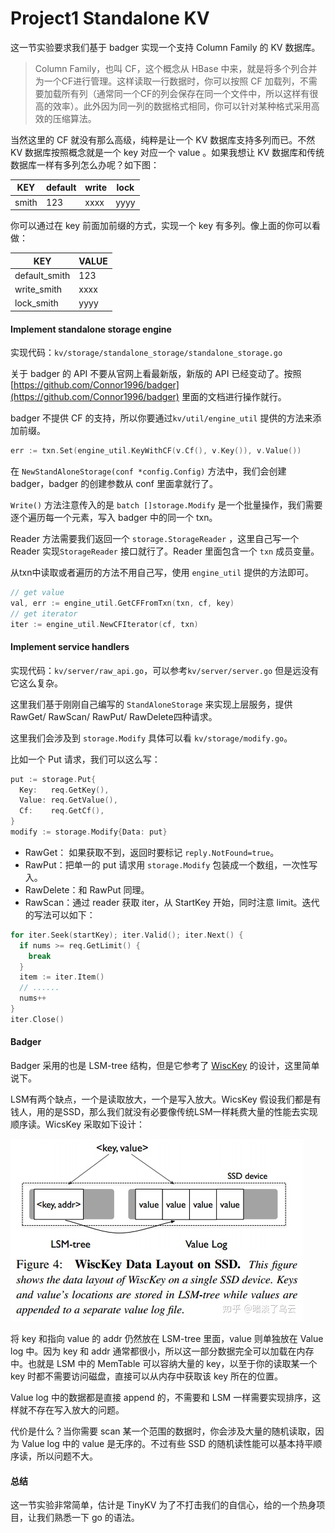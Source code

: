 # Project1 Standalone KV

这一节实验要求我们基于 badger 实现一个支持 Column Family 的 KV 数据库。

> Column Family，也叫 CF，这个概念从 HBase 中来，就是将多个列合并为一个CF进行管理。这样读取一行数据时，你可以按照 CF 加载列，不需要加载所有列（通常同一个CF的列会保存在同一个文件中，所以这样有很高的效率）。此外因为同一列的数据格式相同，你可以针对某种格式采用高效的压缩算法。


当然这里的 CF 就没有那么高级，纯粹是让一个 KV 数据库支持多列而已。不然 KV 数据库按照概念就是一个 key 对应一个 value 。如果我想让 KV 数据库和传统数据库一样有多列怎么办呢？如下图：

|KEY|default|write|lock|
|---|---|---|---|
|smith|123|xxxx|yyyy|



你可以通过在 key 前面加前缀的方式，实现一个 key 有多列。像上面的你可以看做：

|KEY|VALUE|
|---|---|
|default_smith|123|
|write_smith|xxxx|
|lock_smith|yyyy|



#### Implement standalone storage engine

实现代码：`kv/storage/standalone_storage/standalone_storage.go`

关于 badger 的 API 不要从官网上看最新版，新版的 API 已经变动了。按照 [https://github.com/Connor1996/badger](https://github.com/Connor1996/badger) 里面的文档进行操作就行。

badger 不提供 CF 的支持，所以你要通过`kv/util/engine_util` 提供的方法来添加前缀。

```Go
err := txn.Set(engine_util.KeyWithCF(v.Cf(), v.Key()), v.Value())
```


在 `NewStandAloneStorage(conf *config.Config)` 方法中，我们会创建 badger，badger 的创建参数从 conf 里面拿就行了。

`Write()` 方法注意传入的是 `batch []storage.Modify` 是一个批量操作，我们需要逐个遍历每一个元素，写入 badger 中的同一个 txn。

Reader 方法需要我们返回一个 `storage.StorageReader` ，这里自己写一个 Reader 实现`StorageReader` 接口就行了。Reader 里面包含一个 `txn`  成员变量。

从txn中读取或者遍历的方法不用自己写，使用 `engine_util` 提供的方法即可。

```Go
// get value
val, err := engine_util.GetCFFromTxn(txn, cf, key)
// get iterator
iter := engine_util.NewCFIterator(cf, txn)
```


#### Implement service handlers

实现代码：`kv/server/raw_api.go`，可以参考`kv/server/server.go` 但是远没有它这么复杂。

这里我们基于刚刚自己编写的 `StandAloneStorage` 来实现上层服务，提供 RawGet/ RawScan/ RawPut/ RawDelete四种请求。

这里我们会涉及到 `storage.Modify` 具体可以看 `kv/storage/modify.go`。

比如一个 Put 请求，我们可以这么写：

```Go
put := storage.Put{
  Key:   req.GetKey(),
  Value: req.GetValue(),
  Cf:    req.GetCf(),
}
modify := storage.Modify{Data: put}
```


- RawGet： 如果获取不到，返回时要标记 `reply.NotFound=true`。
- RawPut：把单一的 put 请求用 `storage.Modify` 包装成一个数组，一次性写入。
- RawDelete：和 RawPut 同理。
- RawScan：通过 reader 获取 iter，从 StartKey 开始，同时注意 limit。迭代的写法可以如下：

```Go
for iter.Seek(startKey); iter.Valid(); iter.Next() {
  if nums >= req.GetLimit() {
    break
  }
  item := iter.Item()
  // ......
  nums++
}
iter.Close()
```


#### Badger

Badger 采用的也是 LSM-tree 结构，但是它参考了 [WiscKey](https://www.usenix.org/system/files/conference/fast16/fast16-papers-lu.pdf) 的设计，这里简单说下。

LSM有两个缺点，一个是读取放大，一个是写入放大。WicsKey 假设我们都是有钱人，用的是SSD，那么我们就没有必要像传统LSM一样耗费大量的性能去实现顺序读。WicsKey 采取如下设计：

![](image/1-image.png)

将 key 和指向 value 的 addr 仍然放在 LSM-tree 里面，value 则单独放在 Value log 中。因为 key 和 addr 通常都很小，所以这一部分数据完全可以加载在内存中。也就是 LSM 中的 MemTable 可以容纳大量的 key，以至于你的读取某一个 key 时都不需要访问磁盘，直接可以从内存中获取该 key 所在的位置。

Value log 中的数据都是直接 append 的，不需要和 LSM 一样需要实现排序，这样就不存在写入放大的问题。

代价是什么？当你需要 scan 某一个范围的数据时，你会涉及大量的随机读取，因为 Value log 中的  value 是无序的。不过有些 SSD 的随机读性能可以基本持平顺序读，所以问题不大。

#### 总结

这一节实验非常简单，估计是 TinyKV 为了不打击我们的自信心，给的一个热身项目，让我们熟悉一下 go 的语法。

